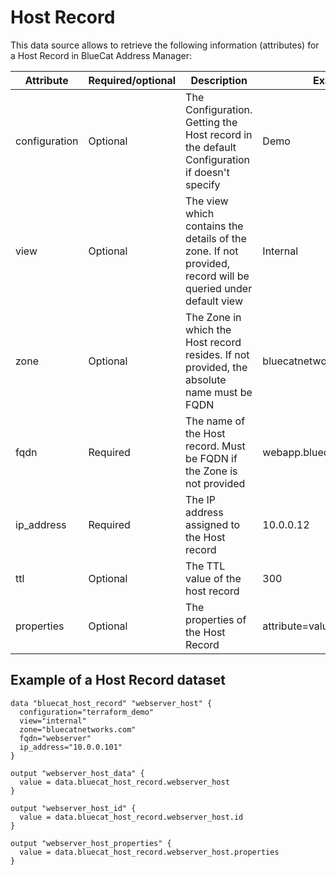 # Host Record

This data source allows to retrieve the following information
(attributes) for a Host Record in BlueCat Address Manager:

| Attribute | Required/optional | Description | Example |
| --- | --- | --- | --- |
| configuration | Optional | The Configuration. Getting the Host record in the default Configuration if doesn't specify | Demo |
| view | Optional | The view which contains the details of the zone. If not provided, record will be queried under default view | Internal |
| zone | Optional | The Zone in which the Host record resides. If not provided, the absolute name must be FQDN  | bluecatnetworks.com |
| fqdn | Required | The name of the Host record. Must be FQDN if the Zone is not provided | webapp.bluecatnetworks.com |
| ip_address | Required | The IP address assigned to the Host record | 10.0.0.12 |
| ttl | Optional | The TTL value of the host record | 300 |
| properties | Optional | The properties of the Host Record | attribute=value |

## Example of a Host Record dataset

    data "bluecat_host_record" "webserver_host" {
      configuration="terraform_demo"
      view="internal"
      zone="bluecatnetworks.com"
      fqdn="webserver"
      ip_address="10.0.0.101"
    }
    
    output "webserver_host_data" {
      value = data.bluecat_host_record.webserver_host
    }

    output "webserver_host_id" {
      value = data.bluecat_host_record.webserver_host.id
    }
    
    output "webserver_host_properties" {
      value = data.bluecat_host_record.webserver_host.properties
    }
